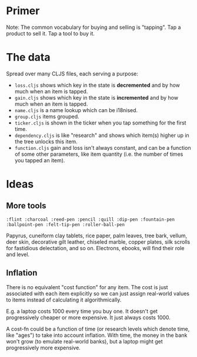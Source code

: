 # Primer

Note: The common vocabulary for buying and selling is "tapping". Tap a product to sell it. Tap a tool to buy it.

# The data

Spread over many CLJS files, each serving a purpose:

- `loss.cljs` shows which key in the state is **decremented** and by how much when an item is tapped.
- `gain.cljs` shows which key in the state is **incremented** and by how much when an item is tapped.
- `name.cljs` is a name lookup which can be i18nised.
- `group.cljs` items grouped.
- `ticker.cljs` is shown in the ticker when you tap something for the first time.
- `dependency.cljs` is like "research" and shows which item(s) higher up in the tree unlocks this item.
- `function.cljs` gain and loss isn't always constant, and can be a function of some other parameters, like item quantity (i.e. the number of times you tapped an item).

# Ideas

## More tools

```
:flint :charcoal :reed-pen :pencil :quill :dip-pen :fountain-pen :ballpoint-pen :felt-tip-pen :roller-ball-pen
```

Papyrus, cuneiform clay tablets, rice paper, palm leaves, tree bark, vellum, deer skin, decorative gilt leather, chiseled marble, copper plates, silk scrolls for fastidious delectation, and so on. Electrons, ebooks, will find their role and level.

## Inflation

There is no equivalent "cost function" for any item. The cost is just associated with each item explicitly so we can just assign real-world values to items instead of calculating it algorithmically.

E.g. a laptop costs 1000 every time you buy one. It doesn't get progressively cheaper or more expensive. It just always costs 1000.

A cost-fn could be a function of time (or research levels which denote time, like "ages") to take into account inflation. With time, the money in the bank won't grow (to emulate real-world banks), but a laptop might get progressively more expensive.